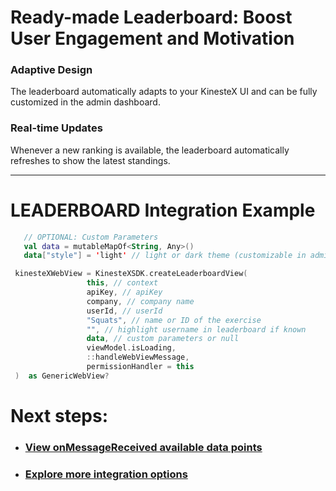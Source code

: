 # Ready-made Leaderboard: Boost User Engagement and Motivation

### Adaptive Design

The leaderboard automatically adapts to your KinesteX UI and can be fully customized in the admin dashboard.

### Real-time Updates

Whenever a new ranking is available, the leaderboard automatically refreshes to show the latest standings.

---

# **LEADERBOARD Integration Example**

   ```kotlin
      // OPTIONAL: Custom Parameters
      val data = mutableMapOf<String, Any>()
      data["style"] = 'light' // light or dark theme (customizable in admin dashboard)

    kinesteXWebView = KinesteXSDK.createLeaderboardView(
                    this, // context
                    apiKey, // apiKey
                    company, // company name
                    userId, // userId
                    "Squats", // name or ID of the exercise
                    "", // highlight username in leaderboard if known 
                    data, // custom parameters or null
                    viewModel.isLoading,
                    ::handleWebViewMessage,
                    permissionHandler = this 
    )  as GenericWebView?
   ```

# Next steps:

- ### [View onMessageReceived available data points](../../data.md)
- ### [Explore more integration options](../overview.md)
